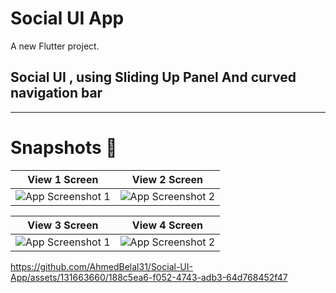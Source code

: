 
# Social UI App

A new Flutter project.

## Social UI , using Sliding Up Panel And curved navigation bar 
<hr>


# Snapshots 📱


| View 1 Screen | View 2 Screen |
|---------|---------|
| ![App Screenshot 1](https://github.com/AhmedBelal31/Social-UI-App/assets/131663660/7f18c795-ab2e-45b8-80cc-33bf8f528e7e) | ![App Screenshot 2](https://github.com/AhmedBelal31/Social-UI-App/assets/131663660/5c5556e9-6995-4be7-af07-7f39a6650cfb) |



| View 3 Screen | View 4 Screen |
|---------|---------|
| ![App Screenshot 1](https://github.com/AhmedBelal31/Social-UI-App/assets/131663660/71115fd2-e73b-4fa9-bf9e-48d7913aa3c3) | ![App Screenshot 2](https://github.com/AhmedBelal31/Social-UI-App/assets/131663660/73e61d16-b354-4d70-891e-62c3a62d50e5) |




https://github.com/AhmedBelal31/Social-UI-App/assets/131663660/188c5ea6-f052-4743-adb3-64d768452f47



